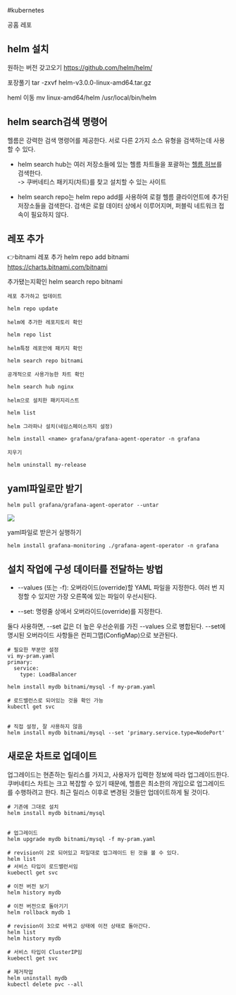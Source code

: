 #kubernetes 


공홈 레포

## helm 설치
원하는 버전 갖고오기
https://github.com/helm/helm/

포장풀기
tar -zxvf helm-v3.0.0-linux-amd64.tar.gz

heml 이동
mv linux-amd64/helm /usr/local/bin/helm

## helm search검색 명령어
헬름은 강력한 검색 명령어를 제공한다. 서로 다른 2가지 소스 유형을 검색하는데 사용할 수 있다.

- helm search hub는 여러 저장소들에 있는 헬름 차트들을 포괄하는 [헬름 허브](https://artifacthub.io/)를 검색한다.  
    -> 쿠버네티스 패키지(차트)를 찾고 설치할 수 있는 사이트
    
- helm search repo는 helm repo add를 사용하여 로컬 헬름 클라이언트에 추가된 저장소들을 검색한다. 검색은 로컬 데이터 상에서 이루어지며, 퍼블릭 네트워크 접속이 필요하지 않다.





## 레포 추가
👉bitnami 레포 추가
helm repo add bitnami https://charts.bitnami.com/bitnami

추가됐는지확인
helm search repo bitnami


	레포 추가하고 업데이트
```/bin/bash
helm repo update
```

	helm에 추가한 레포지토리 확인
```/bin/bash
helm repo list
```

	helm특정 레포안에 패키지 확인
```/bin/bash
helm search repo bitnami
```

	공개적으로 사용가능한 차트 확인
```/bin/bash
helm search hub nginx
```



	helm으로 설치한 패키지리스트
```/bin/bash
helm list
```

	helm 그라파나 설치(네임스페이스까지 설정)
```/bin/bash
helm install <name> grafana/grafana-agent-operator -n grafana 
```

	지우기
```/bin/bash
helm uninstall my-release
```

## yaml파일로만 받기 
```/bin/bash
helm pull grafana/grafana-agent-operator --untar
```
![](https://i.imgur.com/HhzImJA.png)

yaml파일로 받은거 실행하기 
```/bin/bash
helm install grafana-monitoring ./grafana-agent-operator -n grafana
```



## 설치 작업에 구성 데이터를 전달하는 방법
- --values (또는 -f): 오버라이드(override)할 YAML 파일을 지정한다. 여러 번 지정할 수 있지만 가장 오른쪽에 있는 파일이 우선시된다.
    
- --set: 명령줄 상에서 오버라이드(override)를 지정한다.

둘다 사용하면, --set 값은 더 높은 우선순위를 가진 --values 으로 병합된다. --set에 명시된 오버라이드 사항들은 컨피그맵(ConfigMap)으로 보관된다.


```null
# 필요한 부분만 설정
vi my-pram.yaml
primary:
  service:
    type: LoadBalancer
    
helm install mydb bitnami/mysql -f my-pram.yaml

# 로드밸런스로 되어있는 것을 확인 가능
kubectl get svc


# 직접 설정, 잘 사용하지 않음
helm install mydb bitnami/mysql --set 'primary.service.type=NodePort'
```



## 새로운 차트로 업데이트
업그레이드는 현존하는 릴리스를 가지고, 사용자가 입력한 정보에 따라 업그레이드한다. 쿠버네티스 차트는 크고 복잡할 수 있기 때문에, 헬름은 최소한의 개입으로 업그레이드를 수행하려고 한다. 최근 릴리스 이후로 변경된 것들만 업데이트하게 될 것이다.

```null
# 기존에 그대로 설치
helm install mydb bitnami/mysql


# 업그레이드
helm upgrade mydb bitnami/mysql -f my-pram.yaml

# revision이 2로 되어있고 파일대로 업그레이드 된 것을 볼 수 있다.
helm list 
# 서비스 타입이 로드밸런서임
kuebectl get svc

# 이전 버전 보기
helm history mydb

# 이전 버전으로 돌아기기
helm rollback mydb 1

# revision이 3으로 바뀌고 상태에 이전 상태로 돌아간다.
helm list 
helm history mydb

# 서비스 타입이 ClusterIP임
kuebectl get svc

# 제거작업
helm uninstall mydb
kubectl delete pvc --all
```